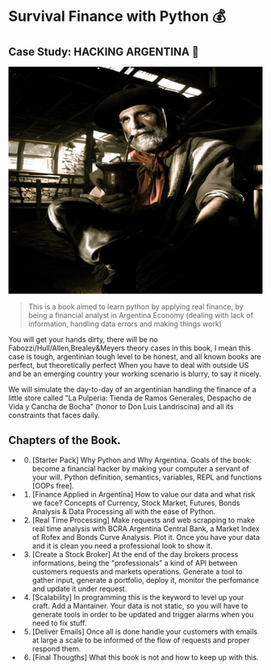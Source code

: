 # Survival Finance with Python 💰
## Case Study: HACKING ARGENTINA :mate:

<img src="sebastian.jpg" style="width: 800px; height: 450px;">


> This is a book aimed to learn python by applying real finance, by being a financial analyst in Argentina Economy (dealing with lack of information,
handling data errors and making things work)

You will get your hands dirty, there will be no Fabozzi/Hull/Allen,Brealey&Meyers theory cases in this book, 
I mean this case is tough, argentinian tough level to be honest, and all known books are perfect, but theoretically perfect
When you have to deal with outside US and be an emerging country your working scenario is blurry, to say it nicely.

We will simulate the day-to-day of an argentinian handling the finance of a little store called "La Pulperia: Tienda de Ramos Generales, Despacho de Vida y Cancha de Bocha" (honor to Don Luis Landriscina) and all its constraints that faces daily.


## Chapters of the Book.

* 0. [Starter Pack] Why Python and Why Argentina. Goals of the book: become a financial hacker by making your computer a servant of your will.
     Python definition, semantics, variables, REPL and functions [OOPs free].

* 1. [Finance Applied in Argentina] How to value our data and what risk we face? Concepts of Currency, Stock Market, Futures, Bonds Analysis & Data Processing all with the ease of Python. 

* 2. [Real Time Processing] Make requests and web scrapping to make real time analysis with BCRA Argentina Central Bank, a Market Index of Rofex and Bonds Curve Analysis.
     Plot it. Once you have your data and it is clean you need a professional look to show it.

* 3. [Create a Stock Broker] At the end of the day brokers process informations, being the "professionals" a kind of API between customers requests and markets operations.
     Generate a tool to gather input, generate a portfolio, deploy it, monitor the perfomance and update it under request.

* 4. [Scalability] In programming this is the keyword to level up your craft.
     Add a Mantainer. Your data is not static, so you will have to generate tools in order to be updated and trigger alarms when you need to fix stuff.

* 5. [Deliver Emails] Once all is done handle your customers with emails at large a scale to be informed of the flow of requests and proper respond them.

* 6. [Final Thougths] What this book is not and how to keep up with this.
